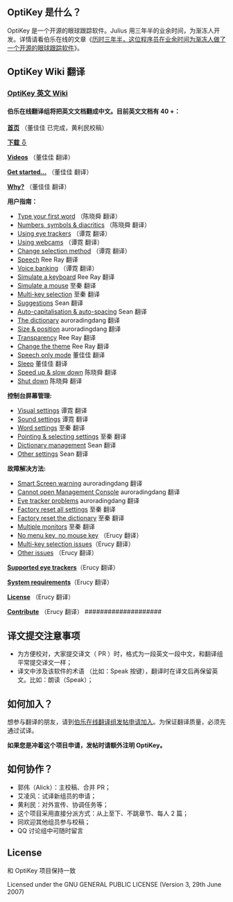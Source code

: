## OptiKey 是什么？

OptiKey 是一个开源的眼球跟踪软件。Julius 用三年半的业余时间，为渐冻人开发。详情请看伯乐在线的文章《[历时三年半，这位程序员在业余时间为渐冻人做了一个开源的眼球跟踪软件](http://blog.jobbole.com/88485/)》。

## OptiKey Wiki 翻译
### [OptiKey 英文 Wiki](https://github.com/JuliusSweetland/OptiKey/wiki)

#### 伯乐在线翻译组将把英文文档翻成中文。目前英文文档有 40 +：
**[首页](https://github.com/jobbole/OptiKeyWiki-ZH/blob/master/%E9%A6%96%E9%A1%B5.md)** （董佳佳 已完成，黄利民校稿）

**[下载 ⇩](https://github.com/JuliusSweetland/OptiKey/releases/download/v2.0.7/OptiKeySetup-2.0.7.exe)**

**[Videos](https://github.com/JuliusSweetland/OptiKey/wiki/Videos)** （董佳佳 翻译）

**[Get started...](https://github.com/JuliusSweetland/OptiKey/wiki/Get-Started)** （董佳佳 翻译）

**[Why?](https://github.com/JuliusSweetland/OptiKey/wiki/Why%3F)** （董佳佳 翻译）

**用户指南：**

*   [Type your first word](https://github.com/JuliusSweetland/OptiKey/wiki/Type-your-first-word) （陈晓舜 翻译）
*   [Numbers, symbols &amp; diacritics](https://github.com/JuliusSweetland/OptiKey/wiki/Numbers,-symbols-and-diacritics) （陈晓舜 翻译）
*   [Using eye trackers](https://github.com/JuliusSweetland/OptiKey/wiki/Using-eye-trackers) （谭霓 翻译）
*   [Using webcams](https://github.com/JuliusSweetland/OptiKey/wiki/Using-webcams) （谭霓 翻译）
*   [Change selection method](https://github.com/JuliusSweetland/OptiKey/wiki/Change-selection-method) （谭霓 翻译）
*   [Speech](https://github.com/JuliusSweetland/OptiKey/wiki/Speech) Ree Ray  翻译
*   [Voice banking](https://github.com/JuliusSweetland/OptiKey/wiki/Voice-banking) （谭霓 翻译）
*   [Simulate a keyboard](https://github.com/JuliusSweetland/OptiKey/wiki/Simulate-a-keyboard) Ree Ray 翻译
*   [Simulate a mouse](https://github.com/JuliusSweetland/OptiKey/wiki/Simulate-a-mouse) 至秦 翻译
*   [Multi-key selection](https://github.com/JuliusSweetland/OptiKey/wiki/Multi-key-selection) 至秦 翻译
*   [Suggestions](https://github.com/JuliusSweetland/OptiKey/wiki/Suggestions)  Sean 翻译
*   [Auto-capitalisation &amp; auto-spacing](https://github.com/JuliusSweetland/OptiKey/wiki/Auto-capitalisation-&amp;-auto-spacing)  Sean 翻译
*   [The dictionary](https://github.com/JuliusSweetland/OptiKey/wiki/The-dictionary) auroradingdang 翻译
*   [Size &amp; position](https://github.com/JuliusSweetland/OptiKey/wiki/Size-&amp;-position) auroradingdang 翻译
*   [Transparency](https://github.com/JuliusSweetland/OptiKey/wiki/Transparency) Ree Ray 翻译
*   [Change the theme](https://github.com/JuliusSweetland/OptiKey/wiki/Change-the-theme) Ree Ray 翻译
*   [Speech only mode](https://github.com/JuliusSweetland/OptiKey/wiki/Speech-only-mode) 董佳佳 翻译
*   [Sleep](https://github.com/JuliusSweetland/OptiKey/wiki/Sleep) 董佳佳 翻译
*   [Speed up &amp; slow down](https://github.com/JuliusSweetland/OptiKey/wiki/Speed-up-&amp;-slow-down) 陈晓舜 翻译
*   [Shut down](https://github.com/JuliusSweetland/OptiKey/wiki/Shut-down) 陈晓舜 翻译

**控制台屏幕管理:**

*   [Visual settings](https://github.com/JuliusSweetland/OptiKey/wiki/Visual-settings) 谭霓 翻译
*   [Sound settings](https://github.com/JuliusSweetland/OptiKey/wiki/Sound-settings) 谭霓 翻译
*   [Word settings](https://github.com/JuliusSweetland/OptiKey/wiki/Word-settings) 至秦 翻译
*   [Pointing &amp; selecting settings](https://github.com/JuliusSweetland/OptiKey/wiki/Pointing-&amp;-selecting-settings) 至秦 翻译
*   [Dictionary management](https://github.com/JuliusSweetland/OptiKey/wiki/Dictionary-management) Sean 翻译
*   [Other settings](https://github.com/JuliusSweetland/OptiKey/wiki/Other-settings) Sean 翻译

**故障解决方法:**

*   [Smart Screen warning](https://github.com/JuliusSweetland/OptiKey/wiki/Smart-Screen-warning) auroradingdang 翻译
*   [Cannot open Management Console](https://github.com/JuliusSweetland/OptiKey/wiki/Cannot-open-Management-Console) auroradingdang 翻译
*   [Eye tracker problems](https://github.com/JuliusSweetland/OptiKey/wiki/Eye-tracker-problems) auroradingdang 翻译
*   [Factory reset all settings](https://github.com/JuliusSweetland/OptiKey/wiki/Factory-reset-all-settings) 至秦 翻译
*   [Factory reset the dictionary](https://github.com/JuliusSweetland/OptiKey/wiki/Factory-reset-the-dictionary) 至秦 翻译
*   [Multiple monitors](https://github.com/JuliusSweetland/OptiKey/wiki/Multiple-monitors) 至秦 翻译
*   [No menu key, no mouse key](https://github.com/JuliusSweetland/OptiKey/wiki/No-Menu-key,-no-mouse-key) （Erucy 翻译）
*   [Multi-key selection issues](https://github.com/JuliusSweetland/OptiKey/wiki/Multi-key-selection-issues)（Erucy 翻译）
*   [Other issues](https://github.com/JuliusSweetland/OptiKey/wiki/Other-issues) （Erucy 翻译）

**[Supported eye trackers](https://github.com/JuliusSweetland/OptiKey/wiki/Supported-eye-trackers)**（Erucy 翻译）

**[System requirements](https://github.com/JuliusSweetland/OptiKey/wiki/System-requirements)**（Erucy 翻译）

**[License](https://github.com/JuliusSweetland/OptiKey/wiki/License)** （Erucy 翻译）

**[Contribute](https://github.com/JuliusSweetland/OptiKey/wiki/Contribute)** （Erucy 翻译）
####################

## 译文提交注意事项
* 为方便校对，大家提交译文（ PR ）时，格式为一段英文一段中文，和翻译组平常提交译文一样；
* 译文中涉及该软件的术语 （比如：Speak 按键），翻译时在译文后再保留英文。比如：朗读（Speak）；

## 如何加入？
想参与翻译的朋友，请到[伯乐在线翻译组发帖申请加入](http://group.jobbole.com/category/feedback/trans-team/)。为保证翻译质量，必须先通过试译。

**如果您是冲着这个项目申请，发帖时请额外注明 OptiKey。**

## 如何协作？
+ 郭伟（Alick）：主校稿、合并 PR；
+ 艾凌风：试译新组员的申请；
+ 黄利民：对外宣传、协调任务等；
+ 这个项目采用直接分派方式：从上至下、不跳章节、每人 2 篇；
+ 同欢迎其他组员参与校稿；
+ QQ 讨论组中可随时留言

## License
和 OptiKey 项目保持一致

Licensed under the GNU GENERAL PUBLIC LICENSE (Version 3, 29th June 2007)
